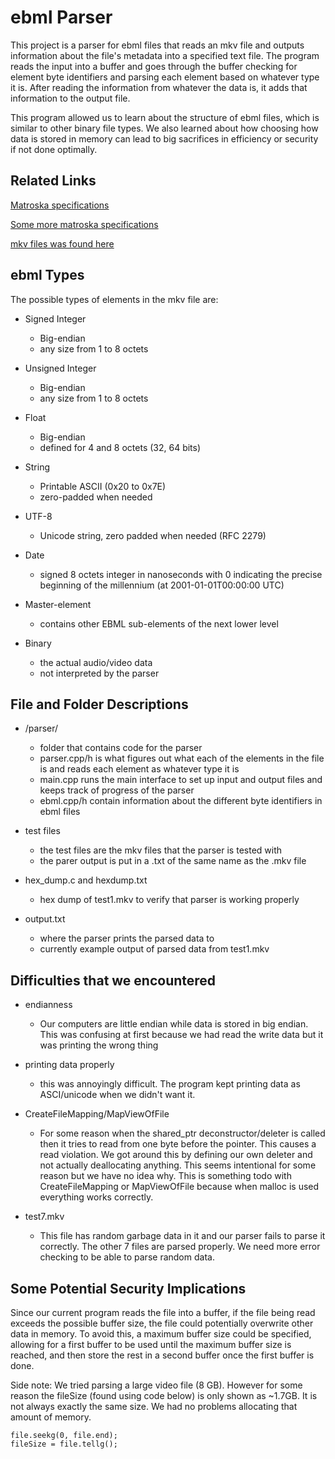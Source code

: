 # ebml Parser
This project is a parser for ebml files that reads an mkv file and outputs information about the file's metadata into a specified text file. The program reads the input into a buffer and goes through the buffer checking for element byte identifiers and parsing each element based on whatever type it is. After reading the information from whatever the data is, it adds that information to the output file.

This program allowed us to learn about the structure of ebml files, which is similar to other binary file types. We also learned about how choosing how data is stored in memory can lead to big sacrifices in efficiency or security if not done optimally.

## Related Links

[Matroska specifications](https://matroska.org/technical/specs/index.html)

[Some more matroska specifications](https://matroska-org.github.io/libebml/specs.html)

[mkv files was found here](https://github.com/Matroska-Org/matroska-test-files/tree/master/test_files)

## ebml Types
The possible types of elements in the mkv file are:

- Signed Integer

	- Big-endian
	- any size from 1 to 8 octets

- Unsigned Integer

	- Big-endian
	- any size from 1 to 8 octets

- Float

	- Big-endian
	- defined for 4 and 8 octets (32, 64 bits)

- String

	- Printable ASCII (0x20 to 0x7E)
	- zero-padded when needed

- UTF-8

	- Unicode string, zero padded when needed (RFC 2279)

- Date
	- signed 8 octets integer in nanoseconds with 0 indicating the precise beginning of the millennium (at 2001-01-01T00:00:00 UTC)

- Master-element
	- contains other EBML sub-elements of the next lower level

- Binary

	- the actual audio/video data
	- not interpreted by the parser

## File and Folder Descriptions
- /parser/

    - folder that contains code for the parser
    - parser.cpp/h is what figures out what each of the elements in the file is and reads each element as whatever type it is
    - main.cpp runs the main interface to set up input and output files and keeps track of progress of the parser
    - ebml.cpp/h contain information about the different byte identifiers in ebml files

- test files

    - the test files are the mkv files that the parser is tested with
    - the parer output is put in a .txt of the same name as the .mkv file

- hex_dump.c and hexdump.txt
	- hex dump of test1.mkv to verify that parser is working properly

- output.txt
	- where the parser prints the parsed data to
	- currently example output of parsed data from test1.mkv
	
## Difficulties that we encountered
- endianness
	- Our computers are little endian while data is stored in big endian. This was confusing at first because we had read the write data but it was printing the wrong thing

- printing data properly
	- this was annoyingly difficult. The program kept printing data as ASCI/unicode when we didn't want it.

- CreateFileMapping/MapViewOfFile
	- For some reason when the shared_ptr deconstructor/deleter is called then it tries to read from one byte before the pointer. This causes a read violation. We got around this by defining our own deleter and not actually deallocating anything. This seems intentional for some reason but we have no idea why. This is something todo with CreateFileMapping or MapViewOfFile because when malloc is used everything works correctly.

- test7.mkv
	- This file has random garbage data in it and our parser fails to parse it correctly. The other 7 files are parsed properly. We need more error checking to be able to parse random data. 

## Some Potential Security Implications
Since our current program reads the file into a buffer, if the file being read exceeds the possible buffer size, the file could potentially overwrite other data in memory. To avoid this, a maximum buffer size could be specified, allowing for a first buffer to be used until the maximum buffer size is reached, and then store the rest in a second buffer once the first buffer is done.

Side note: We tried parsing a large video file (8 GB). However for some reason the fileSize (found using code below) is only shown as ~1.7GB. It is not always exactly the same size. We had no problems allocating that amount of memory.
    
    file.seekg(0, file.end);
    fileSize = file.tellg();